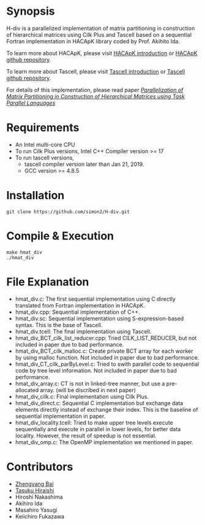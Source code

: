# Synopsis

H-div is a parallelized implementation of matrix partitioning in construction of hierarchical matrices using Cilk Plus and Tascell based on a sequential Fortran implementation in HACApK library coded by Prof. Akihito Ida.

To learn more about HACApK, please visit [HACApK introduction](http://ppopenhpc.cc.u-tokyo.ac.jp/ppopenhpc/2017/01/31/ppopen-applbem-ver-0-5-0/) or [HACApK github repository](https://github.com/Post-Peta-Crest/ppOpenHPC/tree/MATH/HACApK).

To learn more about Tascell, please visit [Tascell introduction](http://ais.sys.i.kyoto-u.ac.jp/~task/tascell/index.html) or [Tascell github repository](https://github.com/tascell/sc-tascell).

For details of this implementation, please read paper [_Parallelization of Matrix Partitioning in Construction of Hierarchical Matrices using Task Parallel Languages_](https://www.jstage.jst.go.jp/article/ipsjjip/27/0/27_840/_article/-char/ja/)

# Requirements
- An Intel multi-core CPU
- To run Cilk Plus versions, Intel C++ Compiler version >= 17
- To run tascell versions, 
  - tascell compiler version later than Jan 21, 2019.
  - GCC version >= 4.8.5

# Installation
```
git clone https://github.com/simon2/H-div.git
```
# Compile & Execution
```
make hmat_div
./hmat_div
```
# File Explanation
- hmat_div.c: The first sequential implementation using C directly translated from Fortran implementation in HACApK.
- hmat_div.cpp: Sequential implementation of C++.
- hmat_div.sc: Sequential implementation using S-expression-based syntax. This is the base of Tascell.
- hmat_div.tcell: The final implementation using Tascell.
- hmat_div_BCT_cilk_list_reducer.cpp: Tried CILK_LIST_REDUCER, but not included in paper due to bad performance.
- hmat_div_BCT_cilk_malloc.c: Create private BCT array for each worker by using malloc function. Not included in paper due to bad performance.
- hmat_div_CT_cilk_parByLevel.c: Tried to swith parallel code to sequential code by tree level information. Not included in paper due to bad performance.
- hmat_div_array.c: CT is not in linked-tree manner, but use a pre-allocated array. (will be discribed in next paper)
- hmat_div_cilk.c: Final implementation using Cilk Plus.
- hmat_div_direct.c: Sequential C implementation but exchange data elements directly instead of exchange their index. This is the baseline of sequential implementation in paper.
- hmat_div_locality.tcell: Tried to make upper tree levels execute sequentially and execute in parallel in lower levels, for better data locality. However, the result of speedup is not essential.
- hmat_div_omp.c: The OpenMP implementation we mentioned in paper.
# Contributors
- [Zhengyang Bai](https://github.com/simon2)
- [Tasuku Hiraishi](https://github.com/tastasgit)
- Hiroshi Nakashima
- Akihiro Ida
- Masahiro Yasugi
- Keiichiro Fukazawa
